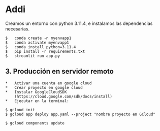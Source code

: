 # Addi
Creamos un entorno con python 3.11.4, e instalamos las dependencias necesarias.

    $   conda create -n myenvapp1
    $   conda activate myenvapp1
    $   conda install python=3.11.4
    $   pip install -r requirements.txt
    $   streamlit run app.py
    
##  3. Producción en servidor remoto

    *   Activar una cuenta en google cloud
    *   Crear proyecto en google cloud
    *   Instalar GoogleCloudSDK
        (https://cloud.google.com/sdk/docs/install)
    *   Ejecutar en la terminal:
    
    $ gcloud init
    $ gcloud app deploy app.yaml --project "nombre proyecto en GCloud"

    $ gcloud components update



